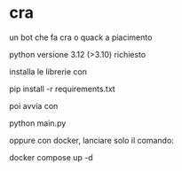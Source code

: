 # cra
un bot che fa cra o quack a piacimento

python versione 3.12 (>3.10) richiesto

installa le librerie con 

pip install -r requirements.txt

poi avvia con 

python main.py


oppure con docker, lanciare solo il comando:

docker compose up -d